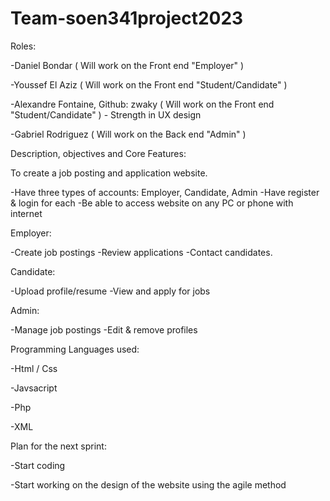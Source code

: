 # Team-soen341project2023


Roles: 

-Daniel Bondar ( Will work on the Front end "Employer" )

-Youssef El Aziz ( Will work on the Front end "Student/Candidate" ) 

-Alexandre Fontaine, Github: zwaky ( Will work on the Front end "Student/Candidate" ) - Strength in UX design

-Gabriel Rodriguez ( Will work on the Back end "Admin" )


Description, objectives and Core Features:

To create a job posting and application website.

-Have three types of accounts: Employer, Candidate, Admin
-Have register & login for each
-Be able to access website on any PC or phone with internet


Employer:

-Create job postings
-Review applications
-Contact candidates.

Candidate:

-Upload profile/resume
-View and apply for jobs

Admin:

-Manage job postings
-Edit & remove profiles


Programming Languages used: 

-Html / Css

-Javsacript

-Php

-XML


Plan for the next sprint:

-Start coding 

-Start working on the design of the website using the agile method
